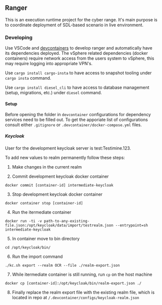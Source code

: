## Ranger

This is an execution runtime project for the cyber range. It's main purpose is to coordinate deployment of SDL-based scenario in live environment.

### Developing

Use VSCode and [devcontainers](https://code.visualstudio.com/docs/remote/containers) to develop ranger and automatically have its dependencies deployed.
The vSphere related dependencies (docker containers) require network access from the users system to vSphere, this may require logging into appropriate VPN's.

Use `cargo install cargo-insta` to have access to snapshot tooling under `cargo insta` command.

Use `cargo install diesel_cli` to have access to database management (setup, migrations, etc.) under `diesel` command.

#### Setup

Before opening the folder in `devcontainer` configurations for dependency services need to be filled out. To get the apporiate list of configurations consult either `.gitignore` or `.devcontainer/docker-compose.yml` files.

##### Keycloak

User for the development keycloak server is test:Testimine.123.

To add new values to realm permanently follow these steps:

1. Make changes in the current realm

2. Commit development keycloak docker container

`docker commit [container-id] intermediate-keycloak`

3. Stop development keycloak docker container

`docker container stop [container-id]`

4. Run the itermediate container

`docker run -ti -v path-to-any-existing-file.json:/opt/keycloak/data/import/testrealm.json --entrypoint=sh intermediate-keycloak`

5. In container move to bin directory

`cd /opt/keycloak/bin/`

6. Run the import command

`./kc.sh export --realm OCR --file ./realm-export.json`

7.  While itermediate container is still running, run `cp` on the host machine

`docker cp [container-id]:/opt/keycloak/bin/realm-export.json ./`

8. Finally replace the realm export file with the existing realm file, which is located in repo at `/.devcontainer/configs/keycloak-realm.json`

